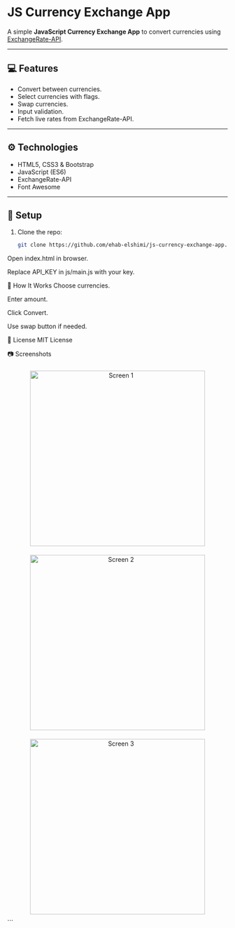 # JS Currency Exchange App

A simple **JavaScript Currency Exchange App** to convert currencies using [ExchangeRate-API](https://www.exchangerate-api.com/).

---

## 💻 Features

- Convert between currencies.
- Select currencies with flags.
- Swap currencies.
- Input validation.
- Fetch live rates from ExchangeRate-API.

---

## ⚙️ Technologies

- HTML5, CSS3 & Bootstrap
- JavaScript (ES6)
- ExchangeRate-API
- Font Awesome

---

## 📝 Setup

1. Clone the repo:
   ```bash
   git clone https://github.com/ehab-elshimi/js-currency-exchange-app.git
Open index.html in browser.

Replace API_KEY in js/main.js with your key.

🔧 How It Works
Choose currencies.

Enter amount.

Click Convert.

Use swap button if needed.

📄 License
MIT License

📷 Screenshots
<div align="center"> <img src="images/screen1.jpg" alt="Screen 1" width="400px" style="margin:10px;"> <img src="images/screen2.jpg" alt="Screen 2" width="400px" style="margin:10px;"> <img src="images/screen3.jpg" alt="Screen 3" width="400px" style="margin:10px;"> </div> ```
